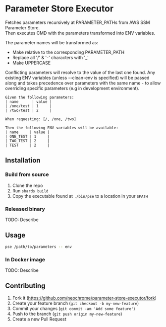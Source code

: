 # Parameter Store Executor

Fetches parameters recursively at PARAMETER_PATHs from AWS SSM Parameter Store.  
Then executes CMD with the parameters transformed into ENV variables.

The parameter names will be transformed as:
 - Make relative to the corresponding PARAMETER_PATH
 - Replace all '/' & '-' characters with '_'
 - Make UPPERCASE

Conflicting parameters will resolve to the value of the last one found.
Any existing ENV variables (unless --clean-env is specified) will be passed
along and takes precedence over parameters with the same name - to allow
overriding specific parameters (e.g in development environment).

```gherkin
Given the following parameters:
| name      | value |
| /one/test | 1     |
| /two/test | 2     |

When requesting: [/, /one, /two]

Then the following ENV variables will be available:
| name     | value |
| ONE_TEST | 1     |
| TWO_TEST | 2     |
| TEST     | 2     |
```

## Installation

### Build from source
1. Clone the repo
2. Run `shards build`
3. Copy the executable found at `./bin/pse` to a location in your `$PATH`

### Released binary
TODO: Describe

## Usage
```sh
pse /path/to/parameters -- env
```

### In Docker image
TODO: Describe

## Contributing

1. Fork it (<https://github.com/neochrome/parameter-store-executor/fork>)
2. Create your feature branch (`git checkout -b my-new-feature`)
3. Commit your changes (`git commit -am 'Add some feature'`)
4. Push to the branch (`git push origin my-new-feature`)
5. Create a new Pull Request
